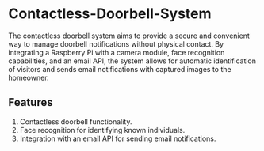 # Contactless-Doorbell-System
The contactless doorbell system  aims to provide a secure and convenient way to manage doorbell notifications without physical contact.
By integrating a Raspberry Pi with a camera module, face recognition capabilities, and an email API, the system allows for automatic 
identification of visitors and sends email notifications with captured images to the homeowner.

## Features

1.  Contactless doorbell functionality.
2.  Face recognition for identifying known individuals.
3.  Integration with an email API for sending email notifications.
